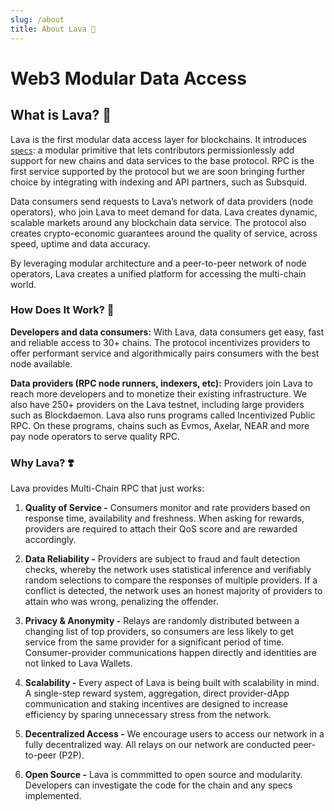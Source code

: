 ```yaml
---
slug: /about
title: About Lava 🌋
---
```


# Web3 Modular Data Access

## What is Lava? 🌋

Lava is the first modular data access layer for blockchains. It introduces [`specs`](/specs): a modular primitive that lets contributors permissionlessly add support for new chains and data services to the base protocol. RPC is the first service supported by the protocol but we are soon bringing further choice by integrating with indexing and API partners, such as Subsquid. 

Data consumers send requests to Lava’s network of data providers (node operators), who join Lava to meet demand for data. Lava creates dynamic, scalable markets around any blockchain data service. The protocol also creates crypto-economic guarantees around the quality of service, across speed, uptime and data accuracy. 

By leveraging modular architecture and a peer-to-peer network of node operators, Lava creates a unified platform for accessing the multi-chain world.


### How Does It Work? 🔩

**Developers and data consumers:** 
With Lava, data consumers get easy, fast and reliable access to 30+ chains. The protocol incentivizes providers to offer performant service and algorithmically pairs consumers with the best node available.

**Data providers (RPC node runners, indexers, etc):**
Providers join Lava to reach more developers and to monetize their existing infrastructure. We also have 250+ providers on the Lava testnet, including large providers such as Blockdaemon. Lava also runs programs called Incentivized Public RPC. On these programs, chains such as Evmos, Axelar, NEAR and more pay node operators to serve quality RPC. 


### Why Lava? ❣️

 Lava provides Multi-Chain RPC that just works:

1. **Quality of Service -** Consumers monitor and rate providers based on response time, availability and freshness. When asking for rewards, providers are required to attach their QoS score and are rewarded accordingly.

2. **Data Reliability -** Providers are subject to fraud and fault detection checks, whereby the network uses statistical inference and verifiably random selections to compare the responses of multiple providers. If a conflict is detected, the network uses an honest majority of providers to attain who was wrong, penalizing the offender.

3. **Privacy & Anonymity -** Relays are randomly distributed between a changing list of top providers, so consumers are less likely to get service from the same provider for a significant period of time. Consumer-provider communications happen directly and identities are not linked to Lava Wallets.

4. **Scalability -** Every aspect of Lava is being built with scalability in mind. A single-step reward system, aggregation, direct provider-dApp communication and staking incentives are designed to increase efficiency by sparing unnecessary stress from the network.

5. **Decentralized Access -** We encourage users to access our network in a fully decentralized way. All relays on our network are conducted peer-to-peer (P2P).

6. **Open Source -** Lava is commmitted to open source and modularity. Developers can investigate the code for the chain and any specs implemented.
